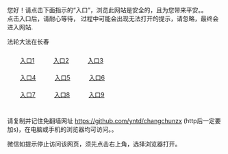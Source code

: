 您好！请点击下面指示的“入口”，浏览此网站是安全的，且为您带来平安。。 <br/>
点击入口后，请耐心等待， 过程中可能会出现无法打开的提示，请忽略，最终会进入网站. </br>

法轮大法在长春<br/>
<div style="padding:10px"><a style="margin:20px" target="_blank" href="https://dsbouowrqdqgz.cloudfront.net/2Qpsp?zxvcl" id="ccLink1" rel="nofollow">入口1</a> <a target="_blank" style="margin:20px" href="https://d1h64dlxgesuuf.cloudfront.net/2Qpsp?zgcbmqrh" id="ccLink2" rel="nofollow">入口2</a> <a style="margin:20px" target="_blank" href="https://d2xagmxp26qhtg.cloudfront.net/2Qpsp?ewkhcptg" id="ccLink3" rel="nofollow">入口3</a></div>

<div style="padding:10px" ><a style="margin:20px" target="_blank" href="https://dsbouowrqdqgz.cloudfront.net/2Qpsp?zxvcl" id="ccLink4" rel="nofollow">入口4</a> <a style="margin:20px" href="https://d1h64dlxgesuuf.cloudfront.net/2Qpsp?zgcbmqrh" target="_blank" id="ccLink5" rel="nofollow">入口5</a> <a style="margin:20px" href="https://d2xagmxp26qhtg.cloudfront.net/2Qpsp?ewkhcptg" target="_blank" id="ccLink6" rel="nofollow">入口6</a></div>

<div style="padding:10px"><a style="margin:20px" target="_blank" href="https://dsbouowrqdqgz.cloudfront.net/2Qpsp?zxvcl" id="ccLink7" rel="nofollow">入口7</a> <a style="margin:20px" href="https://d1h64dlxgesuuf.cloudfront.net/2Qpsp?zgcbmqrh" target="_blank" id="ccLink8" rel="nofollow">入口8</a> <a style="margin:20px" target="_blank" href="https://d2xagmxp26qhtg.cloudfront.net/2Qpsp?ewkhcptg" id="ccLink9" rel="nofollow">入口9</a></div>

<br/>



请复制并记住免翻墙网址 https://github.com/yntd/changchunzx (http后一定要加s)，在电脑或手机的浏览器均可访问。。<br/>

微信如提示停止访问该网页，须先点击右上角，选择浏览器打开。
